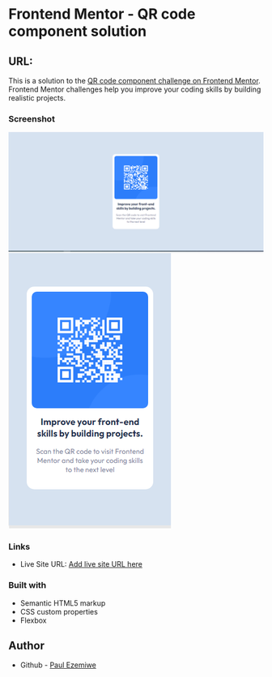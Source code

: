 # Frontend Mentor - QR code component solution

## URL: []()

This is a solution to the [QR code component challenge on Frontend Mentor](https://www.frontendmentor.io/challenges/qr-code-component-iux_sIO_H). Frontend Mentor challenges help you improve your coding skills by building realistic projects.


### Screenshot

![Desktop View](./images/Desktop.png)
![Mobile View](./images/Mobile.png)

### Links

- Live Site URL: [Add live site URL here](https://your-live-site-url.com)

### Built with

- Semantic HTML5 markup
- CSS custom properties
- Flexbox

## Author

- Github - [Paul Ezemiwe](https://github.com/pezemiwe)
